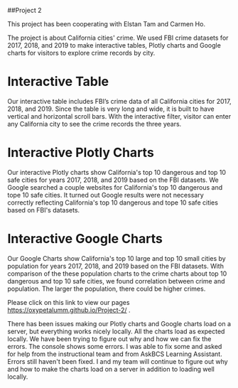 ##Project 2

This project has been cooperating with Elstan Tam and Carmen Ho. 

The project is about California cities' crime. We used FBI crime datasets for 2017, 2018, and 2019 to make interactive tables, Plotly charts and Google charts for visitors to explore crime records by city. 

# Interactive Table

Our interactive table includes FBI’s crime data of all California cities for 2017, 2018, and 2019. Since the table is very long and wide, it is built to have vertical and horizontal scroll bars. With the interactive filter, visitor can enter any California city to see the crime records the three years.

# Interactive Plotly Charts

Our interactive Plotly charts show California's top 10 dangerous and top 10 safe cities for years 2017, 2018, and 2019 based on the FBI datasets. We Google searched a couple websites for California's top 10 dangerous and tope 10 safe cities. It turned out Google results were not necessary correctly reflecting California's top 10 dangerous and tope 10 safe cities based on FBI's datasets. 

# Interactive Google Charts

Our Google Charts show California's top 10 large and top 10 small cities by population for years 2017, 2018, and 2019 based on the FBI datasets. With comparison of the these population charts to the crime charts about top 10 dangerous and top 10 safe cities, we found correlation between crime and population. The larger the population, there could be higher crimes.

Please click on this link to view our pages https://oxypetalumm.github.io/Project-2/ . 

There has been issues making our Plotly charts and Google charts load on a server, but everything works nicely locally. All the charts load as expected locally. We have been trying to figure out why and how we can fix the errors. The console shows some errors. I was able to fix some and asked for help from the instructional team and from AskBCS Learning Assistant. Errors still haven't been fixed. I and my team will continue to figure out why and how to make the charts load on a server in addition to loading well locally.

